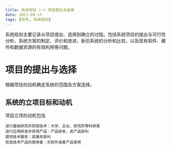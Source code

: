 ```yaml
---
title: 系统规划（一）项目提出与选择
date: 2021-09-17
tags: [软考, 系统规划]
---
```


系统规划主要记录从项目提出、选择到确立的过程。包括系统项目的提出与可行性分析，系统方案的制定、评价和改进，新旧系统的分析和比较，以及现有软件、硬件和数据资源的有效利用等问题。

# 项目的提出与选择
根据项目的动机确定系统的范围及方案选择。
## 系统的立项目标和动机
项目立项的动机包括
```
进行基础研究并获取技术：大学、企业、研究所等科研类
进行应用研发并获得产品：产品研发，卖产品获利
提供技术服务：卖服务获利
信息技术产品的使用者：买软件或者产品使用
```